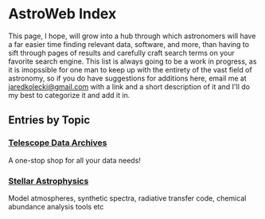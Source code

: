 # AstroWeb Index

This page, I hope, will grow into a hub through which astronomers will have a far easier time finding relevant data, software, and more, than having to sift through pages of results and carefully craft search terms on your favorite search engine. This list is always going to be a work in progress, as it is imopssible for one man to keep up with the entirety of the vast field of astronomy, so if you do have suggestions for additions here, email me at jaredkolecki@gmail.com with a link and a short description of it and I'll do my best to categorize it and add it in.


## Entries by Topic
### [Telescope Data Archives](dataarchives.md)
A one-stop shop for all your data needs!

### [Stellar Astrophysics](stellar.md)
Model atmospheres, synthetic spectra, radiative transfer code, chemical abundance analysis tools etc
